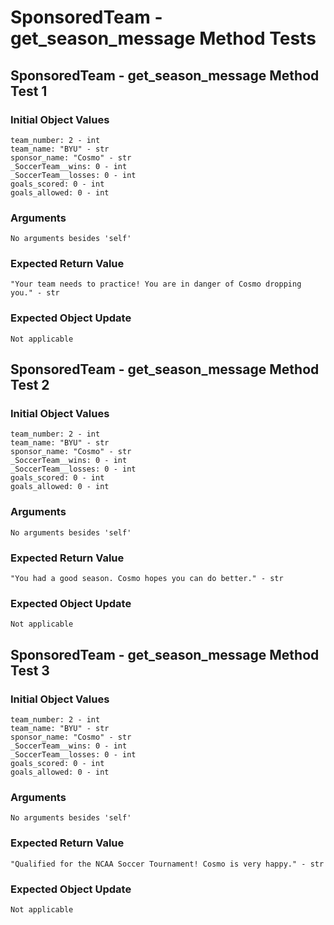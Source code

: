 # SponsoredTeam - get_season_message Method Tests

## SponsoredTeam - get_season_message Method Test 1

### Initial Object Values
````
team_number: 2 - int
team_name: "BYU" - str
sponsor_name: "Cosmo" - str
_SoccerTeam__wins: 0 - int
_SoccerTeam__losses: 0 - int
goals_scored: 0 - int
goals_allowed: 0 - int
````

### Arguments
````
No arguments besides 'self'
````

### Expected Return Value
````
"Your team needs to practice! You are in danger of Cosmo dropping you." - str
````

### Expected Object Update
````
Not applicable
````

## SponsoredTeam - get_season_message Method Test 2

### Initial Object Values
````
team_number: 2 - int
team_name: "BYU" - str
sponsor_name: "Cosmo" - str
_SoccerTeam__wins: 0 - int
_SoccerTeam__losses: 0 - int
goals_scored: 0 - int
goals_allowed: 0 - int
````

### Arguments
````
No arguments besides 'self'
````

### Expected Return Value
````
"You had a good season. Cosmo hopes you can do better." - str
````

### Expected Object Update
````
Not applicable
````

## SponsoredTeam - get_season_message Method Test 3

### Initial Object Values
````
team_number: 2 - int
team_name: "BYU" - str
sponsor_name: "Cosmo" - str
_SoccerTeam__wins: 0 - int
_SoccerTeam__losses: 0 - int
goals_scored: 0 - int
goals_allowed: 0 - int
````

### Arguments
````
No arguments besides 'self'
````

### Expected Return Value
````
"Qualified for the NCAA Soccer Tournament! Cosmo is very happy." - str
````

### Expected Object Update
````
Not applicable
````

